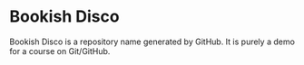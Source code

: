 # Bookish Disco

Bookish Disco is a repository name generated by GitHub. It is purely a demo for a course on Git/GitHub.
